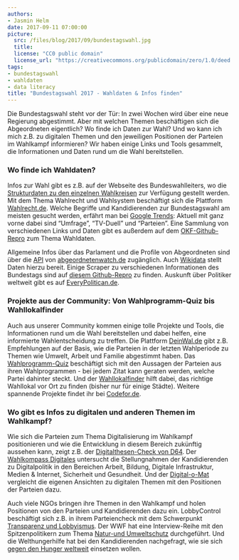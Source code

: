 ```yaml
---
authors: 
- Jasmin Helm
date: 2017-09-11 07:00:00
picture:
  src: /files/blog/2017/09/bundestagswahl.jpg
  title: 
  license: "CC0 public domain"
  license_url: "https://creativecommons.org/publicdomain/zero/1.0/deed.de"
tags:
- bundestagswahl
- wahldaten
- data literacy
title: "Bundestagswahl 2017 - Wahldaten & Infos finden"
---
```


Die Bundestagswahl steht vor der Tür: In zwei Wochen wird über eine neue Regierung abgestimmt. Aber mit welchen Themen beschäftigen sich die Abgeordneten eigentlich? Wo finde ich Daten zur Wahl? Und wo kann ich mich z.B. zu digitalen Themen und den jeweiligen Positionen der Parteien im Wahlkampf informieren? Wir haben einige Links und Tools gesammelt, die Informationen und Daten rund um die Wahl bereitstellen. 

### Wo finde ich Wahldaten?

Infos zur Wahl gibt es z.B. auf der Webseite des Bundeswahlleiters, wo die [Strukturdaten zu den einzelnen Wahlkreisen](https://www.bundeswahlleiter.de/bundestagswahlen/2017/strukturdaten.html) zur Verfügung gestellt werden. Mit dem Thema Wahlrecht und Wahlsystem beschäftigt sich die Plattform [Wahlrecht.de](http://www.wahlrecht.de/). Welche Begriffe und Kandidierenden zur Bundestagswahl am meisten gesucht werden, erfährt man bei [Google Trends](https://trends.google.de/trends/story/DE_cu_mmQVZFkBAADWgM_en): Aktuell mit ganz vorne dabei sind “Umfrage”, “TV-Duell” und “Parteien”. 
Eine Sammlung von verschiedenen Links und Daten gibt es außerdem auf dem [OKF-Github-Repro](https://github.com/okfde/wahldaten) zum Thema Wahldaten. 

Allgemeine Infos über das Parlament und die Profile von Abgeordneten sind über die [API](https://www.abgeordnetenwatch.de/api) von [abgeordnetenwatch.de](https://abgeordnetenwatch.de) zugänglich. Auch [Wikidata](https://www.wikidata.org/wiki/Wikidata:Main_Page) stellt Daten hierzu bereit. Einige Scraper zu verschiedenen Informationen des Bundestags sind auf [diesem Github-Repro](https://github.com/bundestag) zu finden. Auskunft über Politiker weltweit gibt es auf [EveryPolitican.de](http://everypolitician.org/). 

### Projekte aus der Community: Von Wahlprogramm-Quiz bis Wahllokalfinder

Auch aus unserer Community kommen einige tolle Projekte und Tools, die Informationen rund um die Wahl bereitstellen und dabei helfen, eine informierte Wahlentscheidung zu treffen. Die Plattform [DeinWal.de](https://deinwal.de/home) gibt z.B. Empfehlungen auf der Basis, wie die Parteien in der letzten Wahlperiode zu Themen wie Umwelt, Arbeit und Familie abgestimmt haben. Das [Wahlprogramm-Quiz](https://visuals.manifesto-project.wzb.eu/wahlprogrammquiz/) beschäftigt sich mit den Aussagen der Parteien aus ihren Wahlprogrammen - bei jedem Zitat kann geraten werden, welche Partei dahinter steckt. Und der [Wahllokalfinder](http://wahllokalfinder.herokuapp.com/) hilft dabei, das richtige Wahllokal vor Ort zu finden (bisher nur für einige Städte). Weitere spannende Projekte findet ihr bei [Codefor.de](https://codefor.de/wahlsalons/). 

### Wo gibt es Infos zu digitalen und anderen Themen im Wahlkampf?

Wie sich die Parteien zum Thema Digitalisierung im Wahlkampf positionieren und wie die Entwicklung in diesem Bereich zukünftig aussehen kann, zeigt z.B. der [Digitalthesen-Check von D64](https://digital17.d-64.org/?fref=gc). Der [Wahlkompass Digitales](https://www.hiig.de/project/wahlkompass-digitales/) untersucht die Stellungnahmen der Kandidierenden zu Digitalpolitik in den Bereichen Arbeit, Bildung, Digitale Infrastruktur, Medien & Internet, Sicherheit und Gesundheit. Und der [Digital-o-Mat](https://bund.digital-o-mat.de/) vergleicht die eigenen Ansichten zu digitalen Themen mit den Positionen der Parteien dazu. 

Auch viele NGOs bringen ihre Themen in den Wahlkampf und holen Positionen von den Parteien und Kandidierenden dazu ein. LobbyControl beschäftigt sich z.B. in ihrem Parteiencheck mit dem Schwerpunkt [Transparenz und Lobbyismus](https://www.lobbycontrol.de/2017/09/parteiencheck-zur-bundestagswahl/). Der WWF hat eine Interview-Reihe mit den Spitzenpolitikern zum Thema [Natur-und Umweltschutz](http://www.wwf.de/themen-projekte/politische-arbeit/bundestagswahl-2017/die-live-interviews-mit-politikern-zur-bundestagswahl/) durchgeführt. Und die Welthungerhilfe hat bei den Kandidierenden nachgefragt, wie sie sich [gegen den Hunger weltweit](http://www.welthungerhilfe.de/blog/bundestagswahl-2017-diese-kandidaten-wollen-sich-gegen-hunger-weltweit-engagieren/) einsetzen wollen.